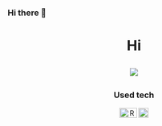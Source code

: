 ### Hi there 👋

<!--
**stroj97/stroj97** is a ✨ _special_ ✨ repository because its `README.md` (this file) appears on your GitHub profile.

Here are some ideas to get you started:

- 🔭 I’m currently working on ...
- 🌱 I’m currently learning ...
- 👯 I’m looking to collaborate on ...
- 🤔 I’m looking for help with ...
- 💬 Ask me about ...
- 📫 How to reach me: ...
- 😄 Pronouns: ...
- ⚡ Fun fact: ...
-->

<!--[![Top Langs](https://github-readme-stats.vercel.app/api/top-langs/?username=stroj97)](https://github.com/anuraghazra/github-readme-stats)-->

<center><h1>Hi</h1</center>

![](https://komarev.com/ghpvc/?username=stroj97&style=flat-square&label=Views&color=lightgrey)

  <h3>Used tech</h3>
    <div>
      <img src="https://new.library.arizona.edu/sites/default/files/styles/featured_image/public/featured_media/rprogramming.png?" width="35" height="20" title="R">
      <img src="https://iconape.com/wp-content/png_logo_vector/tableau-software.png" width="20" height="20" title="Tableau">
    </div>
